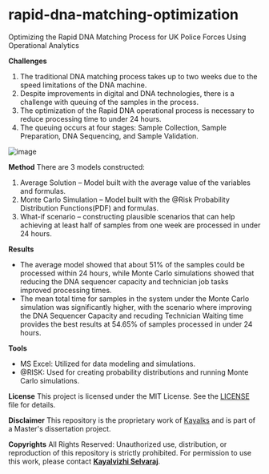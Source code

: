 # rapid-dna-matching-optimization
Optimizing the Rapid DNA Matching Process for UK Police Forces Using Operational Analytics

**Challenges**
1. The traditional DNA matching process takes up to two weeks due to the speed limitations of the DNA machine.
2. Despite improvements in digital and DNA technologies, there is a challenge with queuing of the samples in the process.
3. The optimization of the Rapid DNA operational process is necessary to reduce processing time to under 24 hours.
4. The queuing occurs at four stages: Sample Collection, Sample Preparation, DNA Sequencing, and Sample Validation.

![image](https://github.com/user-attachments/assets/50071a09-f349-47b5-9bff-278a995b6229)

**Method**
There are 3 models constructed: 
1. Average Solution – Model built with the average value of the variables and formulas.
2. Monte Carlo Simulation – Model built with the @Risk Probability Distribution Functions(PDF) and formulas.
3. What-if scenario – constructing plausible scenarios that can help achieving at least half of samples from one week are processed in under 24 hours.

**Results**
- The average model showed that about 51% of the samples could be processed within 24 hours, while Monte Carlo simulations showed that reducing the DNA sequencer capacity and technician job tasks improved processing times.
- The mean total time for samples in the system under the Monte Carlo simulation was significantly higher, with the scenario where improving the DNA Sequencer Capacity and recuding Technician Waiting time provides the best results at 54.65% of samples processed in under 24 hours.

**Tools**
- MS Excel: Utilized for data modeling and simulations.
- @RISK: Used for creating probability distributions and running Monte Carlo simulations.

**License**
This project is licensed under the MIT License. See the [LICENSE](LICENSE) file for details.

**Disclaimer**
This repository is the proprietary work of [Kayalks](NOTICE) and is part of a Master's dissertation project.

**Copyrights**
All Rights Reserved: Unauthorized use, distribution, or reproduction of this repository is strictly prohibited.
For permission to use this work, please contact **[Kayalvizhi Selvaraj](https://www.linkedin.com/in/kayalvizhiks/)**.

